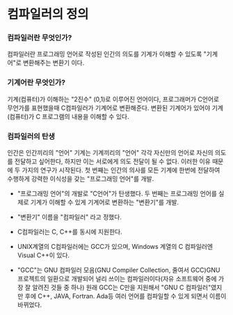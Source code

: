 # 컴파일러의 정의

### 컴파일러란 무엇인가?
컴파일러란 프로그래밍 언어로 작성된 인간의 의도를 기계가 이해할 수 있도록 "기계어"로 변환해주는 변환기 이다.

### 기계어란 무엇인가?
기계(컴퓨터)가 이해하는 "2진수" (0,1)로 이루어진 언어이다, 프로그래머가 C언어로 무언가를 표현했을때 C컴파일러가 기계어로 변환해준다.
변환된 기계어가 있어야 기계(컴퓨터)가 C 프로그램의 내용을 이해할 수 있다.

### 컴파일러의 탄생
인간은 인간끼리의 "언어" 기계는 기계끼리의 "언어" 각각 자신만의 언어로 자신의 의도를 전달하고 싶어한다, 하지만 이는 서로에게 의도 전달이 될 수 없다.
이러한 이유 때문에 두 가지의 연구가 시작된다.
첫 번째는 인간의 의사를 모든 기계에 한번에 전달하여 수행하게 강력한 이식성을 갖는 "프로그래밍 언어"를 개발.
- "프로그래밍 언어"의 개발로 "C언어"가 탄생했다.
두 번째는 프로그래밍 언어를 실제로 기계가 이해할 수 있게 기계어로 변환하는 "변환기"를 개발.
- "변환기" 이름을 "컴파일러" 라고 정했다.

- C컴파일러는 C, C++를 동시에 지원한다.
- UNIX계열의 C컴파일러에는 GCC가 있으며, Windows 계열의 C 컴파일러엔 Visual C++이 있다.
- "GCC"는 GNU 컴파일러 모음(GNU Compiler Collection, 줄여서 GCC)GNU 프로젝트의 일환으로 개발되어 널리 쓰이는 컴파일러이다(자유 소프트웨어 중에 가장 잘 알려진 것들 중 하나)
원래 GCC는 C만을 지원해서 "GNU C 컴파일러"였지만 후에 C++, JAVA, Fortran. Ada등 여러 언어를 컴파일할 수 있게 되면서 이름이 바뀌었다.
